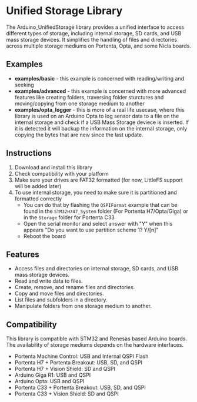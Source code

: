 # Unified Storage Library

The Arduino_UnifiedStorage library provides a unified interface to access different types of storage, including internal storage, SD cards, and USB mass storage devices. It simplifies the handling of files and directories across multiple storage mediums on Portenta, Opta, and some Nicla boards.


## Examples
* **examples/basic** - this example is concerned with reading/writing and seeking
* **examples/advanced** - this example is concerned with more advanced features like creating folders, traversing folder sturctures and moving/copying from one storage medium to another
* **examples/opta_logger** - this is more of a real life usecase, where this library is used on an Arduino Opta to log sensor data to a file on the internal storage and check if a USB Mass Storage deviece is inserted. If it is detected it will backup the information on the internal storage, only copying the bytes that are new since the last update.

## Instructions
1. Download and install this library 
2. Check compatibility with your platform
3. Make sure your drives are FAT32 formatted (for now, LittleFS support will be added later)
4. To use internal storage, you need to make sure it is partitioned and formatted correctly 
    * You can do that by flashing the `QSPIFormat` example that can be found in the `STM32H747_System` folder (For Portenta H7/Opta/Giga) or in the `Storage` folder for Portenta C33
    * Open the serial monitor and select answer with "Y" when this appears "Do you want to use partition scheme 1? Y/[n]"
    * Reboot the board


## Features
* Access files and directories on internal storage, SD cards, and USB mass storage devices.
* Read and write data to files.
* Create, remove, and rename files and directories.
* Copy and move files and directories.
* List files and subfolders in a directory.
* Manipulate folders from one storage medium to another. 

## Compatibility

This library is compatible with STM32 and Renesas based Arduino boards. The availability of storage mediums depends on the hardware interfaces.

* Portenta Machine Control: USB and Internal QSPI Flash
* Portenta H7 + Portenta Breakout: USB, SD, and QSPI
* Portenta H7 + Vision Shield: SD and QSPI
* Arduino Giga R1: USB and QSPI
* Arduino Opta: USB and QSPI
* Portenta C33 + Portenta Breakout: USB, SD, and QSPI
* Portenta C33 + Vision Shield: SD and QSPI
